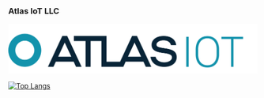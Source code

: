 ### Atlas IoT LLC
![alt text](https://github.com/AtlasIoT-development/.github/blob/main/profile/IOT%20TURQUOISE.png)

[![Top Langs](https://github-readme-stats.vercel.app/api/top-langs/?username=AtlasIoT-development)](https://github.com/anuraghazra/github-readme-stats)

<!--

**Here are some ideas to get you started:**

🙋‍♀️ A short introduction - what is your organization all about?
🌈 Contribution guidelines - how can the community get involved?
👩‍💻 Useful resources - where can the community find your docs? Is there anything else the community should know?
🍿 Fun facts - what does your team eat for breakfast?
🧙 Remember, you can do mighty things with the power of [Markdown](https://guides.github.com/features/mastering-markdown/)
-->
